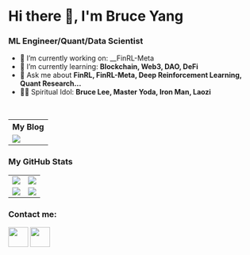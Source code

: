 # Hi there 👋, I'm Bruce Yang
### ML Engineer/Quant/Data Scientist

- 🔭 I’m currently working on: __FinRL-Meta 
- 🌱 I’m currently learning: __Blockchain, Web3, DAO, DeFi__
- 💬 Ask me about __FinRL, FinRL-Meta, Deep Reinforcement Learning, Quant Research...__
- 🦸‍♂️ Spiritual Idol: __Bruce Lee, Master Yoda, Iron Man, Laozi__

<br/>


<table>
    <tr>
        <th>My Blog</th>
    </tr>
    <tr>
        <td>
            <a href="https://ai4finance.medium.com/"><img src="https://www.vectorlogo.zone/logos/medium/medium-ar21.svg"/></a>
        </td>
    </tr>
</table>



### My GitHub Stats

<table>
    <tr>
        <td>
            <img src="https://github-profile-trophy.vercel.app/?username=bruceyanghy&row=3&column=4&no-bg=true"/>
        </td>
        <td>
            <img src="https://github-readme-streak-stats.herokuapp.com/?user=bruceyanghy"/>
        </td> 
    </tr>
    <tr>
        <td>
            <img src="https://github-readme-stats.vercel.app/api?username=bruceyanghy&count_private=true&show_icons=true&theme=synthwave"/>
        </td>
        <td>
            <img src="https://github-readme-stats.vercel.app/api/top-langs/?username=bruceyanghy&langs_count=10&layout=compact&hide=php,scss,css,html,batchfile,gherkin,freemarker,xslt,tsql,ruby"/>
        </td>
    </tr>
</table>

<!-- 
###  [Education Channel](https://github.com/AI4Finance-Foundation/AI4Finance-Education)

<table>
    <tr>
        <td>
            <img width="450" alt="AI4Finance-Education" src="https://user-images.githubusercontent.com/31713746/201136813-9275e598-11d7-4f85-8f66-cca93b8a6de5.png">
        </td>
    </tr>
</table> -->



### Contact me:

<a href="https://twitter.com/AI4FinanceEDU"><img src="https://www.vectorlogo.zone/logos/twitter/twitter-icon.svg" width="40" height="40"/></a>
<a href="https://www.linkedin.com/in/brucehy/"><img src="https://www.vectorlogo.zone/logos/linkedin/linkedin-icon.svg" width="40" height="40"/></a>

